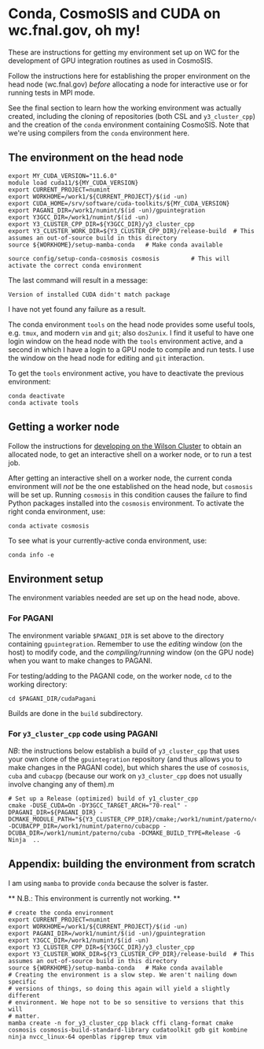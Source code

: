 # Conda, CosmoSIS and CUDA on wc.fnal.gov, oh my!

These are instructions for getting my environment set up on WC for the development
of GPU integration routines as used in CosmoSIS.

Follow the instructions here for establishing the proper environment on the head
node (wc.fnal.gov) *before* allocating a node for interactive use or for running
tests in MPI mode.

See the final section to learn how the working environment was actually created,
including the cloning of repositories
(both CSL and `y3_cluster_cpp`)
and the creation of the `conda` environment containing CosmoSIS.
Note that we're using compilers from the `conda` environment here.

## The environment on the head node

    export MY_CUDA_VERSION="11.6.0"
    module load cuda11/${MY_CUDA_VERSION}
    export CURRENT_PROJECT=numint
    export WORKHOME=/work1/${CURRENT_PROJECT}/$(id -un)
    export CUDA_HOME=/srv/software/cuda-toolkits/${MY_CUDA_VERSION}
    export PAGANI_DIR=/work1/numint/$(id -un)/gpuintegration
    export Y3GCC_DIR=/work1/numint/$(id -un)
    export Y3_CLUSTER_CPP_DIR=${Y3GCC_DIR}/y3_cluster_cpp
    export Y3_CLUSTER_WORK_DIR=${Y3_CLUSTER_CPP_DIR}/release-build  # This assumes an out-of-source build in this directory
    source ${WORKHOME}/setup-mamba-conda   # Make conda available
    
    source config/setup-conda-cosmosis cosmosis         # This will activate the correct conda environment

The last command will result in a message:

    Version of installed CUDA didn't match package

I have not yet found any failure as a result.

The conda environment `tools` on the head node provides some useful tools, e.g. `tmux`, and modern `vim` and `git`; also `dos2unix`.
I find it useful to have one login window on the head node with the `tools` environment active, and a second in which I have a
login to a GPU node to compile and run tests. I use the window on the head node for editing and `git` interaction.

To get the `tools` environment active, you have to deactivate the previous environment:

    conda deactivate
    conda activate tools

## Getting a worker node

Follow the instructions for [developing on the Wilson Cluster](developing-on-wc.md) to
obtain an allocated node, to get an interactive shell on a worker node, or to run a
test job.

After getting an interactive shell on a worker node, the current conda environment will *not*
be the one established on the head node, but `cosmosis` will be set up. Running `cosmosis` in
this condition causes the failure to find Python packages installed into the `cosmosis` environment.
To activate the right conda environment, use:

    conda activate cosmosis

To see what is your currently-active conda environment, use:

    conda info -e

## Environment setup

The environment variables needed are set up on the head node, above.

### For PAGANI

The environment variable `$PAGANI_DIR` is set above to the directory containing `gpuintegration`.
Remember to use the *editing* window (on the host) to modify code, and the *compiling/running* window
(on the GPU node) when you want to make changes to PAGANI.

For testing/adding to the PAGANI code, on the worker node,
`cd` to the working directory:

    cd $PAGANI_DIR/cudaPagani
 
Builds are done in the `build` subdirectory.

### For `y3_cluster_cpp` code using PAGANI

*NB*: the instructions below establish a build of `y3_cluster_cpp` that uses your own clone
of the `gpuintegration` repository (and thus allows you to make changes in the PAGANI code),
but which shares the use of `cosmosis`, `cuba` and `cubacpp` (because our work on `y3_cluster_cpp`
does not usually involve changing any of them).m


    # Set up a Release (optimized) build of y1_cluster_cpp
    cmake -DUSE_CUDA=On -DY3GCC_TARGET_ARCH="70-real" -DPAGANI_DIR=${PAGANI_DIR} -DCMAKE_MODULE_PATH="${Y3_CLUSTER_CPP_DIR}/cmake;/work1/numint/paterno/cubacpp/cmake/modules" -DCUBACPP_DIR=/work1/numint/paterno/cubacpp -DCUBA_DIR=/work1/numint/paterno/cuba -DCMAKE_BUILD_TYPE=Release -G Ninja  ..


## Appendix: building the environment from scratch

I am using `mamba` to provide `conda` because the solver is faster.

** N.B.: This environment is currently not working. **

    # create the conda environment
    export CURRENT_PROJECT=numint
    export WORKHOME=/work1/${CURRENT_PROJECT}/$(id -un)
    export PAGANI_DIR=/work1/numint/$(id -un)/gpuintegration
    export Y3GCC_DIR=/work1/numint/$(id -un)
    export Y3_CLUSTER_CPP_DIR=${Y3GCC_DIR}/y3_cluster_cpp
    export Y3_CLUSTER_WORK_DIR=${Y3_CLUSTER_CPP_DIR}/release-build  # This assumes an out-of-source build in this directory
    source ${WORKHOME}/setup-mamba-conda   # Make conda available
    # Creating the environment is a slow step. We aren't nailing down specific
    # versions of things, so doing this again will yield a slightly different
    # environment. We hope not to be so sensitive to versions that this will
    # matter.
    mamba create -n for_y3_cluster_cpp black cffi clang-format cmake cosmosis cosmosis-build-standard-library cudatoolkit gdb git kombine ninja nvcc_linux-64 openblas ripgrep tmux vim
